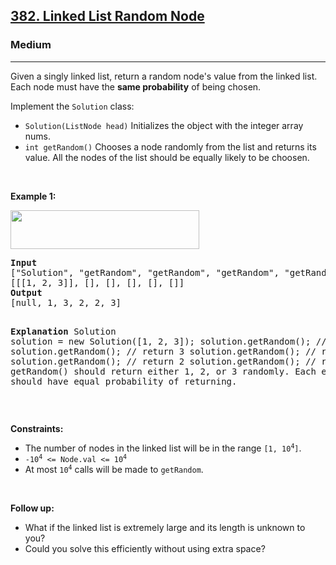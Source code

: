<h2><a href="https://leetcode.com/problems/linked-list-random-node/">382. Linked List Random Node</a></h2><h3>Medium</h3><hr><div style="user-select: auto;"><p style="user-select: auto;">Given a singly linked list, return a random node's value from the linked list. Each node must have the <strong style="user-select: auto;">same probability</strong> of being chosen.</p>

<p style="user-select: auto;">Implement the <code style="user-select: auto;">Solution</code> class:</p>

<ul style="user-select: auto;">
	<li style="user-select: auto;"><code style="user-select: auto;">Solution(ListNode head)</code> Initializes the object with the integer array nums.</li>
	<li style="user-select: auto;"><code style="user-select: auto;">int getRandom()</code> Chooses a node randomly from the list and returns its value. All the nodes of the list should be equally likely to be choosen.</li>
</ul>

<p style="user-select: auto;">&nbsp;</p>
<p style="user-select: auto;"><strong style="user-select: auto;">Example 1:</strong></p>
<img alt="" src="https://assets.leetcode.com/uploads/2021/03/16/getrand-linked-list.jpg" style="width: 302px; height: 62px; user-select: auto;">
<pre style="user-select: auto;"><strong style="user-select: auto;">Input</strong>
["Solution", "getRandom", "getRandom", "getRandom", "getRandom", "getRandom"]
[[[1, 2, 3]], [], [], [], [], []]
<strong style="user-select: auto;">Output</strong>
[null, 1, 3, 2, 2, 3]

<strong style="user-select: auto;">Explanation</strong>
Solution solution = new Solution([1, 2, 3]);
solution.getRandom(); // return 1
solution.getRandom(); // return 3
solution.getRandom(); // return 2
solution.getRandom(); // return 2
solution.getRandom(); // return 3
// getRandom() should return either 1, 2, or 3 randomly. Each element should have equal probability of returning.
</pre>

<p style="user-select: auto;">&nbsp;</p>
<p style="user-select: auto;"><strong style="user-select: auto;">Constraints:</strong></p>

<ul style="user-select: auto;">
	<li style="user-select: auto;">The number of nodes in the linked list will be in the range <code style="user-select: auto;">[1, 10<sup style="user-select: auto;">4</sup>]</code>.</li>
	<li style="user-select: auto;"><code style="user-select: auto;">-10<sup style="user-select: auto;">4</sup> &lt;= Node.val &lt;= 10<sup style="user-select: auto;">4</sup></code></li>
	<li style="user-select: auto;">At most <code style="user-select: auto;">10<sup style="user-select: auto;">4</sup></code> calls will be made to <code style="user-select: auto;">getRandom</code>.</li>
</ul>

<p style="user-select: auto;">&nbsp;</p>
<p style="user-select: auto;"><strong style="user-select: auto;">Follow up:</strong></p>

<ul style="user-select: auto;">
	<li style="user-select: auto;">What if the linked list is extremely large and its length is unknown to you?</li>
	<li style="user-select: auto;">Could you solve this efficiently without using extra space?</li>
</ul>
</div>